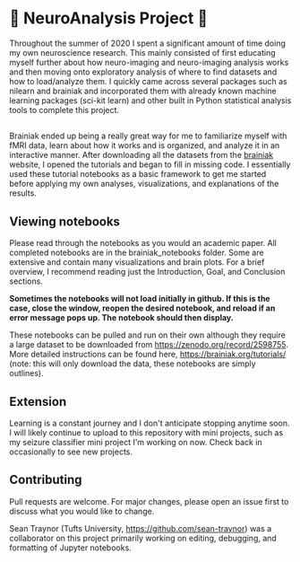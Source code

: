 # 🧠 NeuroAnalysis Project 🧠

Throughout the summer of 2020 I spent a significant amount of time doing my own neuroscience research. This mainly consisted of first educating myself further about how neuro-imaging and neuro-imaging analysis works and then moving onto exploratory analysis of where to find datasets and how to load/analyze them. I quickly came across several packages such as nilearn and brainiak and incorporated them with already known machine learning packages (sci-kit learn) and other built in Python statistical analysis tools to complete this project.


##
Brainiak ended up being a really great way for me to familiarize myself with fMRI data, learn about how it works and is organized, and analyze it in an interactive manner. After downloading all the datasets from the [brainiak](https://brainiak.org/tutorials/) website, I opened the tutorials and began to fill in missing code. I essentially used these tutorial notebooks as a basic framework to get me started before applying my own analyses, visualizations, and explanations of the results. 


## Viewing notebooks

Please read through the notebooks as you would an academic paper. All completed notebooks are in the brainiak_notebooks folder. Some are extensive and contain many visualizations and brain plots. For a brief overview, I recommend reading just the Introduction, Goal, and Conclusion sections. 

**Sometimes the notebooks will not load initially in github. If this is the case, close the window, reopen the desired notebook, and reload if an error message pops up. The notebook should then display.**

These notebooks can be pulled and run on their own although they require a large dataset to be downloaded from https://zenodo.org/record/2598755. More detailed instructions can be found here, https://brainiak.org/tutorials/ (note: this will only download the data, these notebooks are simply outlines).

## Extension 
Learning is a constant journey and I don't anticipate stopping anytime soon. I will likely continue to upload to this repository with mini projects, such as my seizure classifier mini project I'm working on now. Check back in occasionally to see new projects. 

## Contributing
Pull requests are welcome. For major changes, please open an issue first to discuss what you would like to change.

Sean Traynor (Tufts University, https://github.com/sean-traynor) was a collaborator on this project primarily working on editing, debugging, and formatting of Jupyter notebooks. 
